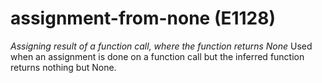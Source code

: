# assignment-from-none (E1128)
*Assigning result of a function call, where the function returns None*
Used when an assignment is done on a function call but the inferred
function returns nothing but None.
